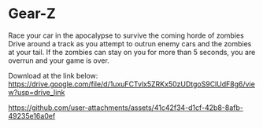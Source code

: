# Gear-Z
Race your car in the apocalypse to survive the coming horde of zombies
Drive around a track as you attempt to outrun enemy cars and the zombies at your tail.
If the zombies can stay on you for more than 5 seconds, you are overrun and your game is over.

Download at the link below: https://drive.google.com/file/d/1uxuFCTvlx5ZRKx50zUDtgoS9ClUdF8g6/view?usp=drive_link



https://github.com/user-attachments/assets/41c42f34-d1cf-42b8-8afb-49235e16a0ef


